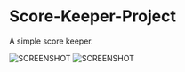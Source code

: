 # Score-Keeper-Project
A simple score keeper.

![SCREENSHOT](http://oi66.tinypic.com/2mgowv7.jpg)
![SCREENSHOT](http://oi66.tinypic.com/2i77286.jpg)
